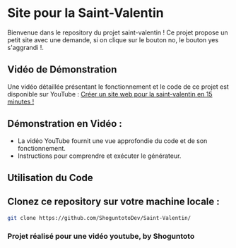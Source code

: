 # Site pour la Saint-Valentin
Bienvenue dans le repository du projet saint-valentin ! Ce projet propose un petit site avec une demande, si on clique sur le bouton no, le bouton yes s'aggrandi !.

## Vidéo de Démonstration

Une vidéo détaillée présentant le fonctionnement et le code de ce projet est disponible sur YouTube : [Créer un site web pour la saint-valentin en 15 minutes !](https://youtu.be/0GyxQPplwIY)

## Démonstration en Vidéo :
  - La vidéo YouTube fournit une vue approfondie du code et de son fonctionnement.
  - Instructions pour comprendre et exécuter le générateur.

## Utilisation du Code

## Clonez ce repository sur votre machine locale :
```bash
git clone https://github.com/ShoguntotoDev/Saint-Valentin/
```

### Projet réalisé pour une vidéo youtube, by Shoguntoto
